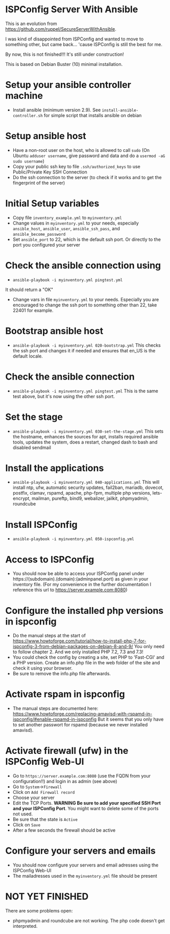 # ISPConfig Server With Ansible

This is an evolution from https://github.com/ruppel/SecureServerWithAnsible.

I was kind of disappointed from ISPConfig and wanted to move to something other, but came back... 'cause ISPConfig is still the best for me.

By now, this is not finished!!! It's still under construction!

This is based on Debian Buster (10) minimal installation.

# Setup your ansible controller machine

- Install ansible (minimum version 2.9).
  See `install-ansible-controller.sh` for simple script that installs ansible on debian

# Setup ansible host

- Have a non-root user on the host, who is allowed to call `sudo`
  (On Ubuntu `adduser username`, give password and data and do a `usermod -aG sudo username`)
- Copy your public ssh key to file `.ssh/authorized_keys` to use Public/Private Key SSH Connection
- Do the ssh connection to the server (to check if it works and to get the fingerprint of the server)

# Initial Setup variables

- Copy file `inventory_example.yml` to `myinventory.yml`
- Change values in `myinventory.yml` to your needs, especially `ansible_host`, `ansible_user`, `ansible_ssh_pass`, and `ansible_become_password`
- Set `ansible_port` to 22, which is the default ssh port. Or directly to the port you configured your server

# Check the ansible connection using

- `ansible-playbook -i myinventory.yml pingtest.yml`

It should return a "OK"

- Change vars in file `myinventory.yml` to your needs. Especially you are encouraged to change the ssh port to something other than 22, take 22401 for example.

# Bootstrap ansible host

- `ansible-playbook -i myinventory.yml 020-bootstrap.yml`
  This checks the ssh port and changes it if needed and ensures that en_US is the default locale.

# Check the ansible connection

- `ansible-playbook -i myinventory.yml pingtest.yml`
  This is the same test above, but it's now using the other ssh port.

# Set the stage

- `ansible-playbook -i myinventory.yml 030-set-the-stage.yml`
  This sets the hostname, enhances the sources for apt, installs required ansible tools, updates the system, does a restart, changed dash to bash and disabled sendmail

# Install the applications

- `ansible-playbook -i myinventory.yml 040-applications.yml`
  This will install ntp, ufw, automatic security updates, fail2ban, mariadb, dovecot, postfix, clamav, rspamd, apache, php-fpm, multiple php versions, lets-encrypt, mailman, pureftp, bind9, webalizer, jailkit, phpmyadmin, roundcube

# Install ISPConfig

- `ansible-playbook -i myinventory.yml 050-ispconfig.yml`

# Access to ISPConfig

- You should now be able to access your ISPConfig panel under https://(subdomain).(domain):(adminpanel.port) as given in your inventory file.
  (For my convenience in the further documentation I reference this url to https://server.example.com:8080)

# Configure the installed php versions in ispconfig

- Do the manual steps at the start of https://www.howtoforge.com/tutorial/how-to-install-php-7-for-ispconfig-3-from-debian-packages-on-debian-8-and-9/
  You only need to follow chapter 2. And we only installed PHP 7.2, 7.3 and 7.3!
- You could check the config by creating a site, set PHP to 'Fast-CGI' and a PHP version. Create an info.php file in the web folder of the site and check it using your browser.
- Be sure to remove the info.php file afterwards.

# Activate rspam in ispconfig

- The manual steps are documented here: https://www.howtoforge.com/replacing-amavisd-with-rspamd-in-ispconfig/#enable-rspamd-in-ispconfig
  But it seems that you only have to set another passwort for rspamd (because we never installed amavisd).

# Activate firewall (ufw) in the ISPConfig Web-UI

- Go to `https://server.example.com:8080` (use the FQDN from your configuration!!) and login in as admin (see above)
- Go to `System`->`Firewall`
- Click on `Add Firewall record`
- Choose your server
- Edit the TCP Ports. **WARNING Be sure to add your specified SSH Port and your ISPConfig Port**. You might want to delete some of the ports not used.
- Be sure that the state is `Active`
- Click on `Save`
- After a few seconds the firewall should be active

# Configure your servers and emails

- You should now configure your servers and email adresses using the ISPConfig Web-UI
- The mailadresses used in the `myinventory.yml` file should be present

# NOT YET FINISHED

There are some problems open:

- phpmyadmin and roundcube are not working. The php code doesn't get interpreted.
